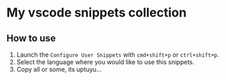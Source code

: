 # My vscode snippets collection

## How to use

1. Launch the `Configure User Snippets` with `cmd+shift+p` or `ctrl+shift+p`.
2. Select the language where you would like to use this snippets.
3. Copy all or some, its uptuyu...